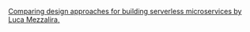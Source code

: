 [Comparing design approaches for building serverless microservices by Luca Mezzalira,](https://aws.amazon.com/blogs/compute/comparing-design-approaches-for-building-serverless-microservices/)
